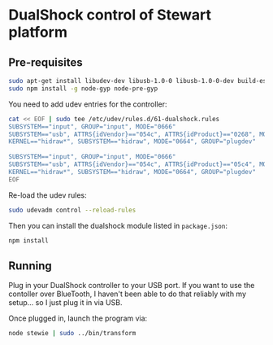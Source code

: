# DualShock control of Stewart platform

## Pre-requisites

```bash
sudo apt-get install libudev-dev libusb-1.0-0 libusb-1.0-0-dev build-essential git
sudo npm install -g node-gyp node-pre-gyp
```

You need to add udev entries for the controller:
```bash
cat << EOF | sudo tee /etc/udev/rules.d/61-dualshock.rules
SUBSYSTEM=="input", GROUP="input", MODE="0666"
SUBSYSTEM=="usb", ATTRS{idVendor}=="054c", ATTRS{idProduct}=="0268", MODE:="666", GROUP="plugdev"
KERNEL=="hidraw*", SUBSYSTEM=="hidraw", MODE="0664", GROUP="plugdev"
 
SUBSYSTEM=="input", GROUP="input", MODE="0666"
SUBSYSTEM=="usb", ATTRS{idVendor}=="054c", ATTRS{idProduct}=="05c4", MODE:="666", GROUP="plugdev"
KERNEL=="hidraw*", SUBSYSTEM=="hidraw", MODE="0664", GROUP="plugdev"
EOF
```

Re-load the udev rules:
```bash
sudo udevadm control --reload-rules
```

Then you can install the dualshock module listed in `package.json`:

```bash
npm install
```

## Running

Plug in your DualShock controller to your USB port. If you want to use the contoller 
over BlueTooth, I haven't been able to do that reliably with my setup... so I just
plug it in via USB.

Once plugged in, launch the program via:

```bash
node stewie | sudo ../bin/transform
```
